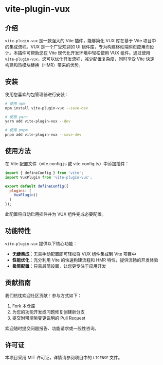 # vite-plugin-vux

## 介绍

`vite-plugin-vux` 是一款强大的 Vite 插件，能够简化 VUX 库在基于 Vite 项目中的集成流程。VUX 是一个广受欢迎的 UI 组件库，专为构建移动端网页应用而设计。本插件可帮助您在 Vite 现代化开发环境中轻松使用 VUX 组件。通过使用 `vite-plugin-vux`，您可以优化开发流程，减少配置复杂度，同时享受 Vite 快速构建和热模块替换（HMR）带来的优势。

## 安装

使用您喜欢的包管理器进行安装：

```bash
# 使用 npm
npm install vite-plugin-vux --save-dev

# 使用 yarn
yarn add vite-plugin-vux --dev

# 使用 pnpm
pnpm add vite-plugin-vux --save-dev
```

## 使用方法

在 Vite 配置文件（vite.config.js 或 vite.config.ts）中添加插件：

```javascript
import { defineConfig } from 'vite';
import VuxPlugin from 'vite-plugin-vux';

export default defineConfig({
  plugins: [
    VuxPlugin()
  ]
});
```

此配置将自动启用插件并为 VUX 组件完成必要配置。

## 功能特性

`vite-plugin-vux` 提供以下核心功能：

- **无缝集成**：无需手动配置即可轻松将 VUX 组件集成到 Vite 项目中
- **性能优化**：充分利用 Vite 的快速构建流程和 HMR 特性，提供流畅的开发体验
- **极简配置**：只需最简设置，让您更专注于应用开发

## 贡献指南

我们热忱欢迎社区贡献！参与方式如下：
1. Fork 本仓库
2. 为您的功能开发或问题修复创建新分支
3. 提交附带清晰变更说明的 Pull Request

欢迎随时提交问题报告、功能请求或一般性咨询。

## 许可证

本项目采用 MIT 许可证，详情请参阅项目中的 `LICENSE` 文件。
